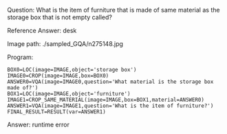 Question: What is the item of furniture that is made of same material as the storage box that is not empty called?

Reference Answer: desk

Image path: ./sampled_GQA/n275148.jpg

Program:

```
BOX0=LOC(image=IMAGE,object='storage box')
IMAGE0=CROP(image=IMAGE,box=BOX0)
ANSWER0=VQA(image=IMAGE0,question='What material is the storage box made of?')
BOX1=LOC(image=IMAGE,object='furniture')
IMAGE1=CROP_SAME_MATERIAL(image=IMAGE,box=BOX1,material=ANSWER0)
ANSWER1=VQA(image=IMAGE1,question='What is the item of furniture?')
FINAL_RESULT=RESULT(var=ANSWER1)
```
Answer: runtime error

